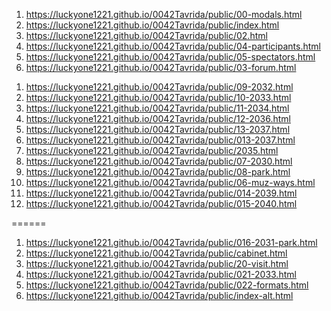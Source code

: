<!-- https://github.com/luckyone1221/0042Tavrida -->
1. <https://luckyone1221.github.io/0042Tavrida/public/00-modals.html>
1. <https://luckyone1221.github.io/0042Tavrida/public/index.html>
1. <https://luckyone1221.github.io/0042Tavrida/public/02.html>
1. <https://luckyone1221.github.io/0042Tavrida/public/04-participants.html>
1. <https://luckyone1221.github.io/0042Tavrida/public/05-spectators.html> 
1. <https://luckyone1221.github.io/0042Tavrida/public/03-forum.html>
<!-- 1. <https://luckyone1221.github.io/0042Tavrida/public/06-muz-ways.html> -->
1. <https://luckyone1221.github.io/0042Tavrida/public/09-2032.html>
1. <https://luckyone1221.github.io/0042Tavrida/public/10-2033.html>
1. <https://luckyone1221.github.io/0042Tavrida/public/11-2034.html>
1. <https://luckyone1221.github.io/0042Tavrida/public/12-2036.html>
1. <https://luckyone1221.github.io/0042Tavrida/public/13-2037.html>
1. <https://luckyone1221.github.io/0042Tavrida/public/013-2037.html>
1.  <https://luckyone1221.github.io/0042Tavrida/public/2035.html>
1. <https://luckyone1221.github.io/0042Tavrida/public/07-2030.html>
1. <https://luckyone1221.github.io/0042Tavrida/public/08-park.html>
1. <https://luckyone1221.github.io/0042Tavrida/public/06-muz-ways.html>
1. <https://luckyone1221.github.io/0042Tavrida/public/014-2039.html>
1. <https://luckyone1221.github.io/0042Tavrida/public/015-2040.html>

======
1. <https://luckyone1221.github.io/0042Tavrida/public/016-2031-park.html>
1. <https://luckyone1221.github.io/0042Tavrida/public/cabinet.html>
2. <https://luckyone1221.github.io/0042Tavrida/public/20-visit.html>
2. <https://luckyone1221.github.io/0042Tavrida/public/021-2033.html>
2. <https://luckyone1221.github.io/0042Tavrida/public/022-formats.html>
1. <https://luckyone1221.github.io/0042Tavrida/public/index-alt.html>